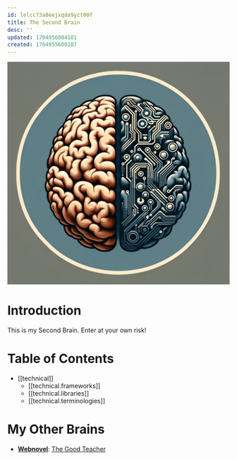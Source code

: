 ```yaml
---
id: lelcc73a8eejxqda9yct00f
title: The Second Brain
desc: ''
updated: 1704956084181
created: 1704955600107
---
```


![](./assets/logo.png)

# Introduction

This is my Second Brain. Enter at your own risk!

# Table of Contents

- [[technical]]
    - [[technical.frameworks]]
    - [[technical.libraries]]
    - [[technical.terminologies]]

# My Other Brains

- **[Webnovel](https://www.webnovel.com/book/the-good-teacher_19850538806611205)**: [The Good Teacher](https://juniorsundarcasual.github.io/TGT/)